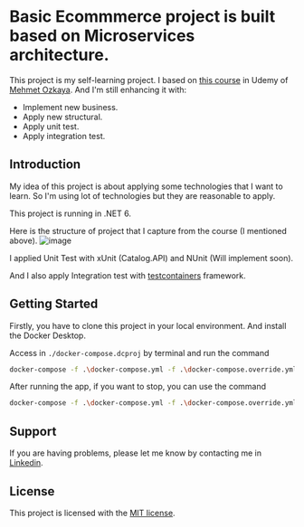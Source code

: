 # Basic Ecommmerce project is built based on Microservices architecture.

This project is my self-learning project. 
I based on [this course](https://www.udemy.com/course/microservices-architecture-and-implementation-on-dotnet/) in Udemy of [Mehmet Ozkaya](https://github.com/mehmetozkaya).
And I'm still enhancing it with:
- Implement new business.
- Apply new structural.
- Apply unit test.
- Apply integration test.

## Introduction

My idea of this project is about applying some technologies that I want to learn. So I'm using lot of technologies but they are reasonable to apply.

This project is running in .NET 6.

Here is the structure of project that I capture from the course (I mentioned above).
![image](https://github.com/phuocphan13/Microservices/assets/44283172/54edd605-8afc-44f5-a665-4db7d1ea1bf0)

I applied Unit Test with xUnit (Catalog.API) and NUnit (Will implement soon).

And I also apply Integration test with [testcontainers](https://testcontainers.com) framework.


## Getting Started

Firstly, you have to clone this project in your local environment.
And install the Docker Desktop.

Access in `./docker-compose.dcproj` by terminal and run the command

```bash
docker-compose -f .\docker-compose.yml -f .\docker-compose.override.yml up -d
```

After running the app, if you want to stop, you can use the command

```bash
docker-compose -f .\docker-compose.yml -f .\docker-compose.override.yml down
```

## Support

If you are having problems, please let me know by contacting me in [Linkedin](https://www.linkedin.com/in/phuoc-phan-47a3ab138/).

## License

This project is licensed with the [MIT license](LICENSE).
